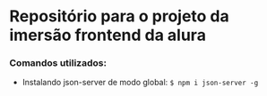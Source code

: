 # Repositório para o projeto da imersão frontend da alura

### Comandos utilizados:

- Instalando json-server de modo global: `$ npm i json-server -g`

